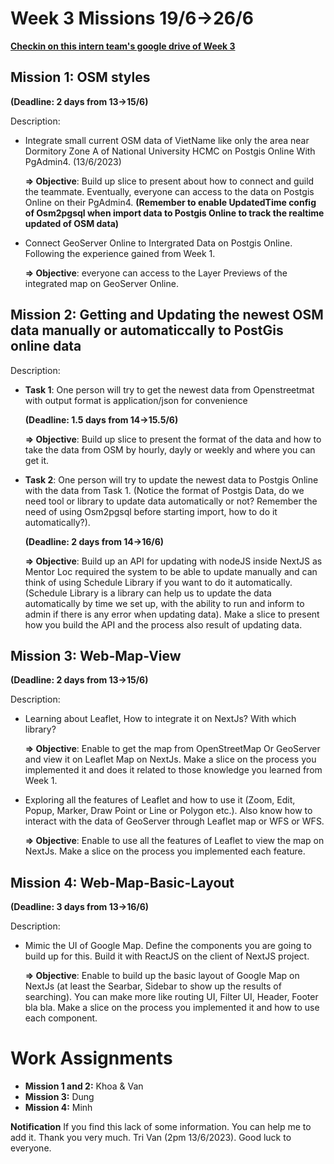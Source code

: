 # **Week 3 Missions 19/6->26/6**

**[Checkin on this intern team's google drive of Week 3](https://docs.google.com/spreadsheets/d/1pmXoyhfSgix3a2zq8Ud1LYfidF0I3x0ANpQIF2369Sc/edit#gid=462069141)**


## **Mission 1: OSM styles**

**(Deadline: 2 days from 13->15/6)**

Description:
- Integrate small current OSM data of VietName like only the area near Dormitory Zone A of National University HCMC on Postgis Online With PgAdmin4. (13/6/2023)

  **=> Objective**: Build up slice to present about how to connect and guild the teammate. Eventually, everyone can access to the data on Postgis Online on their PgAdmin4. **(Remember to enable UpdatedTime config
  of Osm2pgsql when import data to Postgis Online to track the realtime updated of OSM data)**
- Connect GeoServer Online to Intergrated Data on Postgis Online. Following the experience gained from Week 1.

  **=> Objective**: everyone can access to the Layer Previews of the integrated map on GeoServer Online.


## **Mission 2: Getting and Updating the newest OSM data manually or automaticcally to PostGis online data**

Description:
- **Task 1**: One person will try to get the newest data from Openstreetmat with output format is application/json for convenience
  
  **(Deadline: 1.5 days from 14->15.5/6)**

  **=> Objective**: Build up slice to present the format of the data and how to take the data from OSM by hourly, dayly or weekly and where you can get it.

- **Task 2**: One person will try to update the newest data to Postgis Online with the data from Task 1. (Notice the format of Postgis Data, do we need tool or library to update data automatically or not? Remember the need of using Osm2pgsql before starting import, how to do it automatically?). 
  
  **(Deadline: 2 days from 14->16/6)**

  **=> Objective**: Build up an API for updating with nodeJS inside NextJS as Mentor Loc required the system to be able to update manually and can think of using Schedule Library if you want to do it automatically. (Schedule Library is a library can help us to update the data automatically by time we set up, with the ability to run and inform to admin if there is any error when updating data). Make a slice to present how you build the API and the process also result of updating data.


## **Mission 3: Web-Map-View**

**(Deadline: 2 days from 13->15/6)**

Description:
-   Learning about Leaflet, How to integrate it on NextJs? With which library?
  
    **=> Objective**: Enable to get the map from OpenStreetMap Or GeoServer and view it on Leaflet Map on NextJs. Make a slice on the process you implemented it and does it related to those knowledge you learned from Week 1.
-   Exploring all the features of Leaflet and how to use it (Zoom, Edit, Popup, Marker, Draw Point or Line or Polygon etc.). Also know how to interact with the data of GeoServer through Leaflet map or WFS or WFS.
  
    **=> Objective**: Enable to use all the features of Leaflet to view the map on NextJs. Make a slice on the process you implemented each feature.


## **Mission 4: Web-Map-Basic-Layout**

**(Deadline: 3 days from 13->16/6)**

Description: 
-   Mimic the UI of Google Map. Define the components you are going to build up for this. Build it with ReactJS on the client of NextJS project.
  
    **=> Objective**: Enable to build up the basic layout of Google Map on NextJs (at least the Searbar, Sidebar to show up the results of searching). You can make more like routing UI, Filter UI, Header, Footer bla bla. Make a slice on the process you implemented it and how to use each component.

# **Work Assignments**

-   **Mission 1 and 2:** Khoa & Van
-   **Mission 3:** Dung
-   **Mission 4:** Minh

**Notification** If you find this lack of some information. You can help me to add it. Thank you very much. Tri Van (2pm 13/6/2023). Good luck to everyone. 